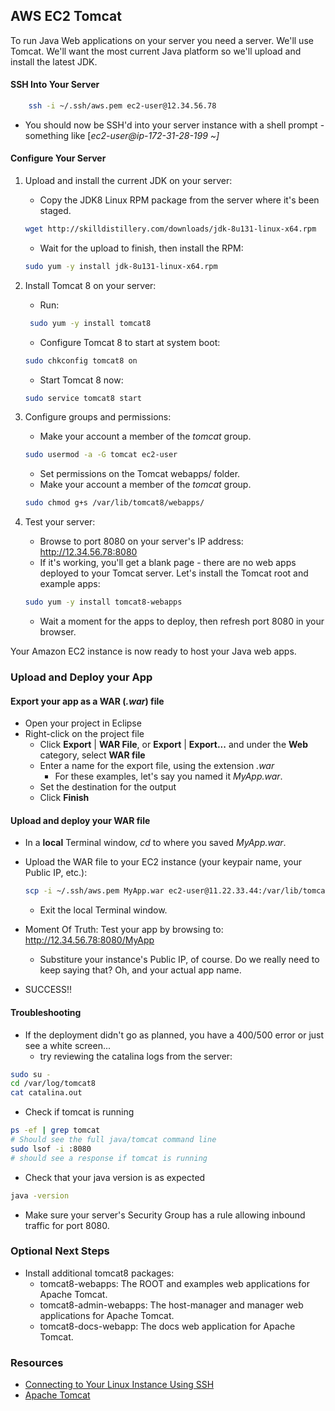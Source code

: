 ## AWS EC2 Tomcat
To run Java Web applications on your server you need a server.  We'll use Tomcat.  We'll want the most current Java platform so we'll upload and install the latest JDK.

#### SSH Into Your Server
```bash
    ssh -i ~/.ssh/aws.pem ec2-user@12.34.56.78
```

* You should now be SSH'd into your server instance with a shell prompt - something like [_ec2-user@ip-172-31-28-199 ~]_

#### Configure Your Server
1. Upload and install the current JDK on your server:
    * Copy the JDK8 Linux RPM package from the server where it's been staged.
    ```bash
    wget http://skilldistillery.com/downloads/jdk-8u131-linux-x64.rpm
    ```

    * Wait for the upload to finish, then install the RPM:
    ```bash
    sudo yum -y install jdk-8u131-linux-x64.rpm
    ```

2. Install Tomcat 8 on your server:
    * Run:
    ```bash
     sudo yum -y install tomcat8
   ```
    * Configure Tomcat 8 to start at system boot:
    ```bash
    sudo chkconfig tomcat8 on
    ```
    * Start Tomcat 8 now:
    ```bash
    sudo service tomcat8 start
    ```

3. Configure groups and permissions:
    * Make your account a member of the _tomcat_ group.
    ```bash
    sudo usermod -a -G tomcat ec2-user
    ```
    * Set permissions on the Tomcat webapps/ folder.
    * Make your account a member of the _tomcat_ group.
    ```bash
    sudo chmod g+s /var/lib/tomcat8/webapps/
    ```

4. Test your server:
   * Browse to port 8080 on your server's IP address: http://12.34.56.78:8080
   * If it's working, you'll get a blank page - there are no web apps deployed to your Tomcat server.  Let's install the Tomcat root and example apps:
    ```bash
    sudo yum -y install tomcat8-webapps
    ```
   * Wait a moment for the apps to deploy, then refresh port 8080 in your browser.

Your Amazon EC2 instance is now ready to host your Java web apps.

### Upload and Deploy your App
#### Export your app as a WAR (_.war_) file
* Open your project in Eclipse
* Right-click on the project file
    * Click **Export** | **WAR File**, or **Export** | **Export...** and under the **Web** category, select **WAR file**
    * Enter a name for the export file, using the extension *_.war_*
       *  For these examples, let's say you named it _MyApp.war_. 
    * Set the destination for the output
    * Click **Finish**  

#### Upload and deploy your WAR file
* In a **local** Terminal window, _cd_ to where you saved _MyApp.war_.
* Upload the WAR file to your EC2 instance (your keypair name, your Public IP, etc.):
    ```bash
    scp -i ~/.ssh/aws.pem MyApp.war ec2-user@11.22.33.44:/var/lib/tomcat8/webapps/
    ```
   
    * Exit the local Terminal window.
* Moment Of Truth: Test your app by browsing to: http://12.34.56.78:8080/MyApp
   * Substiture your instance's Public IP, of course.  Do we really need to keep saying that?  Oh, and your actual app name.
* SUCCESS!!

#### Troubleshooting
* If the deployment didn't go as planned, you have a 400/500 error or just see a white screen...
    * try reviewing the catalina logs from the server:
```bash
sudo su -
cd /var/log/tomcat8
cat catalina.out
```
* Check if tomcat is running
```bash
ps -ef | grep tomcat
# Should see the full java/tomcat command line
sudo lsof -i :8080
# should see a response if tomcat is running
```
* Check that your java version is as expected
```bash
java -version
```
* Make sure your server's Security Group has a rule allowing inbound traffic for port 8080.

### Optional Next Steps
* Install additional tomcat8 packages:
  * tomcat8-webapps: The ROOT and examples web applications for Apache Tomcat.
  * tomcat8-admin-webapps: The host-manager and manager web applications for Apache Tomcat.
  * tomcat8-docs-webapp: The docs web application for Apache Tomcat.

### Resources
* [Connecting to Your Linux Instance Using SSH](https://docs.aws.amazon.com/AWSEC2/latest/UserGuide/AccessingInstancesLinux.html)
* [Apache Tomcat](http://tomcat.apache.org/)


